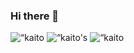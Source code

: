 ### Hi there 👋

<p align=“left”>
  <img alt=“kaito stats” src=“https://github-profile-summary-cards.vercel.app/api/cards/profile-details?username=cacaobucks&theme=dracula” />
  <img alt=“kaito's Top Langs” height=“150px” src=“https://github-readme-stats.vercel.app/api/top-langs/?username=cacaobucks&layout=compact&show_icons=true&theme=onedark” />
  <img alt=“kaito stats” height=“150px” src=“https://github-readme-stats.vercel.app/api?username=cacaobucks&theme=onedark&show_icons=ture” />
</p>
